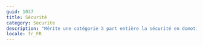 ```yaml
---
guid: 1037
title: Sécurité
category: Securite
description: "Mérite une catégorie à part entière la sécurité en domotique est de loin la plus utilisée avec en premier lieu les systèmes d’alarmes et de vidéosurveillance"
locale: fr_FR
---
```

